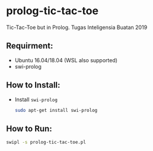 # prolog-tic-tac-toe

Tic-Tac-Toe but in Prolog. Tugas Inteligensia Buatan 2019

## Requirment:

- Ubuntu 16.04/18.04 (WSL also supported)
- swi-prolog

## How to Install:

- Install `swi-prolog`
    ```bash
    sudo apt-get install swi-prolog
    ```

## How to Run:

```bash
swipl -s prolog-tic-tac-toe.pl
```